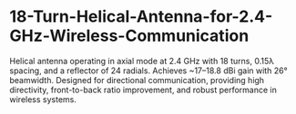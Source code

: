 # 18-Turn-Helical-Antenna-for-2.4-GHz-Wireless-Communication
Helical antenna operating in axial mode at 2.4 GHz with 18 turns, 0.15λ spacing, and a reflector of 24 radials. Achieves ~17–18.8 dBi gain with 26° beamwidth. Designed for directional communication, providing high directivity, front-to-back ratio improvement, and robust performance in wireless systems.
